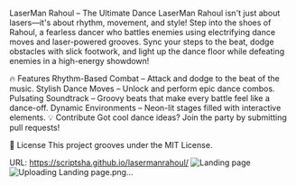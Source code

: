 
LaserMan Rahoul – The Ultimate Dance
LaserMan Rahoul isn't just about lasers—it's about rhythm, movement, and style! Step into the shoes of Rahoul, a fearless dancer who battles enemies using electrifying dance moves and laser-powered grooves. Sync your steps to the beat, dodge obstacles with slick footwork, and light up the dance floor while defeating enemies in a high-energy showdown!

🔥 Features
Rhythm-Based Combat – Attack and dodge to the beat of the music.
Stylish Dance Moves – Unlock and perform epic dance combos.
Pulsating Soundtrack – Groovy beats that make every battle feel like a dance-off.
Dynamic Environments – Neon-lit stages filled with interactive elements.
💡 Contribute
Got cool dance ideas? Join the party by submitting pull requests!

📜 License
This project grooves under the MIT License.

URL: https://scriptsha.github.io/lasermanrahoul/
![Landing page](https://github.com/user-attachments/assets/9d58a5bf-e534-4816-a7ee-9cd80264374b)
![Uploading Landing page.png…]()
